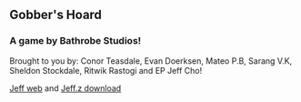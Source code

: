 ## Gobber's Hoard

### A game by Bathrobe Studios! 
Brought to you by: Conor Teasdale, Evan Doerksen, Mateo P.B, Sarang V.K, Sheldon Stockdale, Ritwik Rastogi and EP Jeff Cho!

[Jeff web](/Gobbers-Hoard/index.html) and [Jeff.z download](Gobbers-Hoard.zip)
